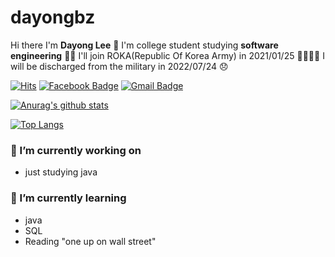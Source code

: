# dayongbz

Hi there I'm **Dayong Lee** 👋
I'm college student studying **software engineering** 👨‍💻
I'll join ROKA(Republic Of Korea Army) in 2021/01/25 🤦‍♂️🇰🇷
I will be discharged from the military in 2022/07/24 😞

[![Hits](https://hits.seeyoufarm.com/api/count/incr/badge.svg?url=https%3A%2F%2Fgithub.com%2Fdayongbz&count_bg=%2379C83D&title_bg=%23555555&title=hits&edge_flat=false)](https://hits.seeyoufarm.com) [![Facebook Badge](https://img.shields.io/badge/-Facebook-1877f2?style=flat-square&logo=facebook&logoColor=white&link=https://www.facebook.com/dayongbz/)](https://www.facebook.com/dayongbz/) [![Gmail Badge](https://img.shields.io/badge/-Gmail-d14836?style=flat-square&logo=Gmail&logoColor=white&link=mailto:dayongbz@gmail.com)](mailto:dayongbzr@gmail.com)

 <!-- [![Twitter Badge](https://img.shields.io/badge/-Twitter-1877f2?style=flat-square&logo=twitter&logoColor=white&link=https://twitter.com/utilforever/)](https://twitter.com/utilforever/) [![Linkedin Badge](https://img.shields.io/badge/-LinkedIn-blue?style=flat-square&logo=Linkedin&logoColor=white&link=https://www.linkedin.com/in/chan-ho-ohk-3a902a80/)](https://www.linkedin.com/in/chan-ho-ohk-3a902a80/) -->

 [![Anurag's github stats](https://github-readme-stats.vercel.app/api?username=dayongbz&count_private=true&show_icons=true)](https://github.com/anuraghazra/github-readme-stats)

 [![Top Langs](https://github-readme-stats.vercel.app/api/top-langs/?username=dayongbz&layout=compact)](https://github.com/anuraghazra/github-readme-stats)

### 🔭 I’m currently working on
- just studying java

### 🌱 I’m currently learning
- java
- SQL
- Reading "one up on wall street"

<!-- ### 👯 I’m looking to collaborate on
- Nope!

### 🤔 I’m looking for help with
-  -->
<!-- 💬 Ask me about ... -->
<!-- 📫 How to reach me: ... -->
<!-- 😄 Pronouns: ... -->
<!-- ⚡ Fun fact: ... -->
